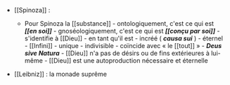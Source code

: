 - [[Spinoza]] : 
	- Pour Spinoza la [[substance]]
		  - ontologiquement, c'est ce qui est ***[[en soi]]***
		  - gnoséologiquement, c'est ce qui est ***[[conçu par soi]]***
		  - s'identifie à [[Dieu]]
		    - en tant qu'il est
		      - incréé ( ***causa sui*** )
		      - éternel
		      - [[Infini]]
		      - unique
		      - indivisible
		  - coïncide avec « le [[tout]] »
		    - ***Deus sive Natura***
		    - [[Dieu]] n'a pas de désirs ou de fins extérieures à lui-même
		    - [[Dieu]] est une autoproduction nécessaire et éternelle

- [[Leibniz]] : la monade suprême